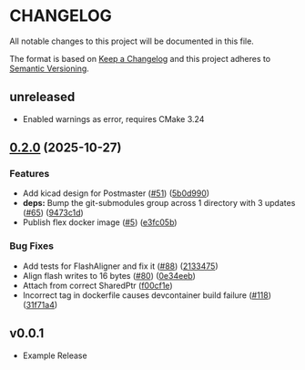 # CHANGELOG

All notable changes to this project will be documented in this file.

The format is based on [Keep a Changelog](https://keepachangelog.com/) and this project adheres to [Semantic Versioning](https://semver.org/).

## unreleased

- Enabled warnings as error, requires CMake 3.24

## [0.2.0](https://github.com/philips-software/amp-postmaster/compare/v0.1.0...v0.2.0) (2025-10-27)


### Features

* Add kicad design for Postmaster ([#51](https://github.com/philips-software/amp-postmaster/issues/51)) ([5b0d990](https://github.com/philips-software/amp-postmaster/commit/5b0d9900bc231ba2a10e43529f035f32f8af2cdc))
* **deps:** Bump the git-submodules group across 1 directory with 3 updates ([#65](https://github.com/philips-software/amp-postmaster/issues/65)) ([9473c1d](https://github.com/philips-software/amp-postmaster/commit/9473c1d3efd021cd0ad530f573b0ce2613c047ab))
* Publish flex docker image ([#5](https://github.com/philips-software/amp-postmaster/issues/5)) ([e3fc05b](https://github.com/philips-software/amp-postmaster/commit/e3fc05ba389df427653b57ea76c12f334beb6b95))


### Bug Fixes

* Add tests for FlashAligner and fix it ([#88](https://github.com/philips-software/amp-postmaster/issues/88)) ([2133475](https://github.com/philips-software/amp-postmaster/commit/2133475931bbcfbf4f7fa093ad749119efa9695c))
* Align flash writes to 16 bytes ([#80](https://github.com/philips-software/amp-postmaster/issues/80)) ([0e34eeb](https://github.com/philips-software/amp-postmaster/commit/0e34eeb55f1ba87ccf2061490d2d1f1caafac746))
* Attach from correct SharedPtr ([f00cf1e](https://github.com/philips-software/amp-postmaster/commit/f00cf1e85892faf4e9c6b0aa95d7596bd946d101))
* Incorrect tag in dockerfile causes devcontainer build failure ([#118](https://github.com/philips-software/amp-postmaster/issues/118)) ([31f71a4](https://github.com/philips-software/amp-postmaster/commit/31f71a4e9d64e9834987886dd61a1d6c54a75a64))

## v0.0.1

- Example Release
